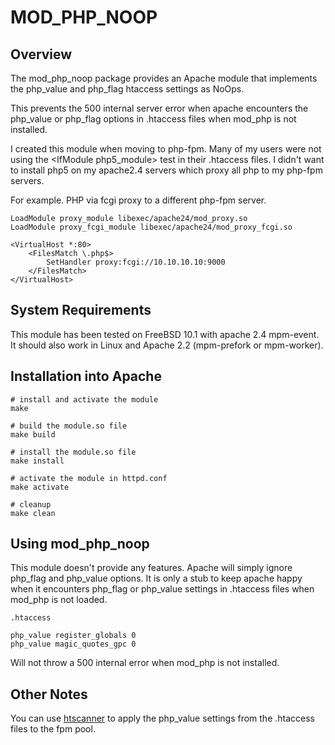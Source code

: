 MOD\_PHP\_NOOP
===

Overview
---
The mod\_php\_noop package provides an Apache module that implements the php\_value and php\_flag htaccess settings as NoOps.

This prevents the 500 internal server error when apache encounters the php\_value or php\_flag options in .htaccess files when mod\_php is not installed.

I created this module when moving to php-fpm. Many of my users were not using the \<IfModule php5_module\> test in their .htaccess files. I didn't want to install php5 on my apache2.4 servers which proxy all php to my php-fpm servers.

For example. PHP via fcgi proxy to a different php-fpm server.

```
LoadModule proxy_module libexec/apache24/mod_proxy.so
LoadModule proxy_fcgi_module libexec/apache24/mod_proxy_fcgi.so

<VirtualHost *:80>
    <FilesMatch \.php$>
        SetHandler proxy:fcgi://10.10.10.10:9000
    </FilesMatch>
</VirtualHost>
```

System Requirements
---
This module has been tested on FreeBSD 10.1 with apache 2.4 mpm-event. It should also work in Linux and Apache 2.2 (mpm-prefork or mpm-worker).

Installation into Apache
---

```
# install and activate the module
make

# build the module.so file
make build

# install the module.so file
make install

# activate the module in httpd.conf
make activate

# cleanup
make clean
```

Using mod\_php\_noop
---
This module doesn't provide any features. Apache will simply ignore php\_flag and php\_value options. It is only a stub to keep apache happy when it encounters php\_flag or php\_value settings in .htaccess files when mod\_php is not loaded.

```
.htaccess

php_value register_globals 0
php_value magic_quotes_gpc 0

```

Will not throw a 500 internal error when mod_php is not installed.

Other Notes
---
You can use [htscanner](https://pecl.php.net/package/htscanner) to apply the php\_value settings from the .htaccess files to the fpm pool.
